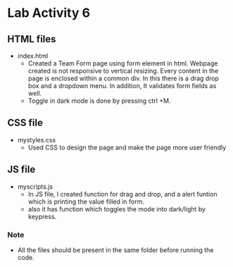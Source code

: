 # Lab Activity 6

## HTML files
- index.html
    - Created a Team Form page using form element in html. Webpage created is not responsive to vertical resizing. Every content in the page is enclosed within a common div. In this there is a drag drop box and a dropdown menu. In addition, It validates form fields as well.
    - Toggle in dark mode is done by pressing ctrl +M.
    

## CSS file
- mystyles.css
    - Used CSS to design the page and make the page more user friendly

## JS file
- myscripts.js
    - In JS file, I created function for drag and drop, and a alert funtion which is printing the value filled in form.
    - also it has function which toggles the mode into dark/light by keypress.
### Note
- All the files should be present in the same folder before running the code.